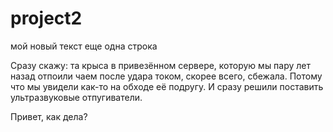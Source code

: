 # project2

мой новый текст
еще одна строка

Сразу скажу: та крыса в привезённом сервере, которую мы пару лет назад отпоили чаем после удара током, скорее всего, сбежала. Потому что мы увидели как-то на обходе её подругу. И сразу решили поставить ультразвуковые отпугиватели. 

Привет, как дела?
